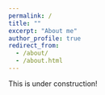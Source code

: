 ```yaml
---
permalink: /
title: ""
excerpt: "About me"
author_profile: true
redirect_from: 
  - /about/
  - /about.html
---
```


This is under construction!
